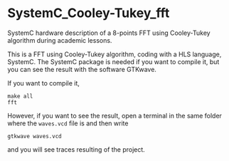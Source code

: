 # SystemC_Cooley-Tukey_fft
SystemC hardware description of a 8-points FFT using Cooley-Tukey algorithm during academic lessons.

This is a FFT using Cooley-Tukey algorithm, coding with a HLS language, SystemC. The SystemC package is needed if you want to compile it, but you can see the result with the software GTKwave.

If you want to compile it,

```
make all
fft
```

However, if you want to see the result, open a terminal in the same folder where the `waves.vcd` file is and then write

`gtkwave waves.vcd`

and you will see traces resulting of the project. 
